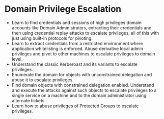 # Domain Privilege Escalation

- Learn to find credentials and sessions of high privileges domain accounts like Domain Administrators, extracting their credentials and then using credential replay attacks to escalate privileges, all of this with just using built-in protocols for pivoting.
- Learn to extract credentials from a restricted environment where application whitelisting is enforced. Abuse derivative local admin privileges and pivot to other machines to escalate privileges to domain level.
- Understand the classic Kerberoast and its variants to escalate privileges.
- Enumerate the domain for objects with unconstrained delegation and abuse it to escalate privileges.
- Find domain objects with constrained delegation enabled. Understand and execute the attacks against such objects to escalate privileges to a single service on a machine and to the domain administrator using alternate tickets.
- Learn how to abuse privileges of Protected Groups to escalate privileges.
